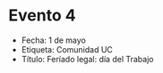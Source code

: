 # Evento 4

* Fecha: 1 de mayo
* Etiqueta: Comunidad UC
* Título: Feríado legal: día del Trabajo



